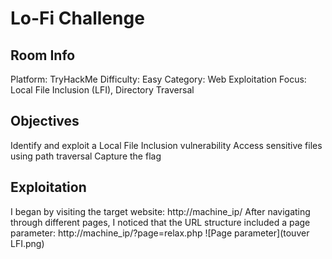 # Lo-Fi Challenge 

## Room Info

Platform: TryHackMe
Difficulty: Easy
Category: Web Exploitation
Focus: Local File Inclusion (LFI), Directory Traversal

## Objectives
Identify and exploit a Local File Inclusion vulnerability
Access sensitive files using path traversal
Capture the flag

## Exploitation

I began by visiting the target website: http://machine_ip/
After navigating through different pages, I noticed that the URL structure included a page parameter: http://machine_ip/?page=relax.php
![Page parameter](touver LFI.png)

